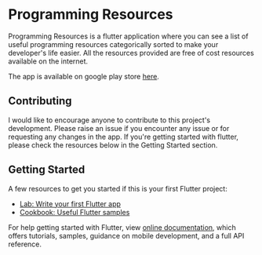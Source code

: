 # Programming Resources

Programming Resources is a flutter application where you can see a list of useful programming resources categorically sorted to make your developer's life easier.
All the resources provided are free of cost resources available on the internet.

The app is available on google play store [here](https://play.google.com/store/apps/details?id=com.semicolon.programming_resources).

## Contributing

I would like to encourage anyone to contribute to this project's development. Please raise an issue if you encounter any issue or for requesting any changes in the app. 
If you're getting started with flutter, please check the resources below in the Getting Started section.

## Getting Started

A few resources to get you started if this is your first Flutter project:

- [Lab: Write your first Flutter app](https://flutter.dev/docs/get-started/codelab)
- [Cookbook: Useful Flutter samples](https://flutter.dev/docs/cookbook)

For help getting started with Flutter, view 
[online documentation](https://flutter.dev/docs), which offers tutorials,
samples, guidance on mobile development, and a full API reference.
